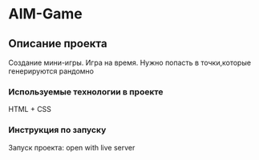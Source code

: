 # AIM-Game

## Описание проекта

Создание мини-игры. Игра на время. Нужно попасть в точки,которые генерируются рандомно

### Используемые технологии в проекте


HTML + CSS  
  

### Инструкция по запуску

Запуск проекта: open with live server
